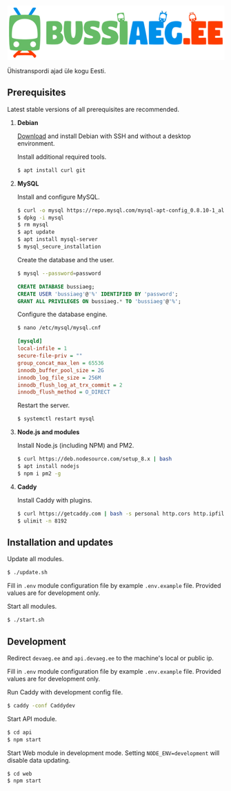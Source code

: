 ![Bussiaeg.ee logo](https://raw.githubusercontent.com/karlkoorna/bussiaeg/master/web/public/assets/banner-1.svg?sanitize=true)

Ühistranspordi ajad üle kogu Eesti.

## Prerequisites

Latest stable versions of all prerequisites are recommended.

1) **Debian**
	
	[Download](https://www.debian.org/distrib/) and install Debian with SSH and without a desktop environment.
	
	Install additional required tools.
	
	```bash
	$ apt install curl git
	```
	
2) **MySQL**
	
	Install and configure MySQL.
	
	```bash
	$ curl -o mysql https://repo.mysql.com/mysql-apt-config_0.8.10-1_all.deb
	$ dpkg -i mysql
	$ rm mysql
	$ apt update
	$ apt install mysql-server
	$ mysql_secure_installation
	```
	
	Create the database and the user.
	
	```bash
	$ mysql --password=password
	```
	
	```sql
	CREATE DATABASE bussiaeg;
	CREATE USER 'bussiaeg'@'%' IDENTIFIED BY 'password';
	GRANT ALL PRIVILEGES ON bussiaeg.* TO 'bussiaeg'@'%';
	```
	
	Configure the database engine.
	
	```bash
	$ nano /etc/mysql/mysql.cnf
	```
	
	```ini
	[mysqld]
	local-infile = 1
	secure-file-priv = ""
	group_concat_max_len = 65536
	innodb_buffer_pool_size = 2G
	innodb_log_file_size = 256M
	innodb_flush_log_at_trx_commit = 2
	innodb_flush_method = O_DIRECT
	```
	
	Restart the server.
	
	```bash
	$ systemctl restart mysql
	```
	
3) **Node.js and modules**
	
	Install Node.js (including NPM) and PM2.
	
	```bash
	$ curl https://deb.nodesource.com/setup_8.x | bash
	$ apt install nodejs
	$ npm i pm2 -g
	```
	
4) **Caddy**
	
	Install Caddy with plugins.
	
	```bash
	$ curl https://getcaddy.com | bash -s personal http.cors http.ipfilter http.ratelimit
	$ ulimit -n 8192
	```
	
## Installation and updates

Update all modules.

```bash
$ ./update.sh
```

Fill in `.env` module configuration file by example `.env.example` file. Provided values are for development only.

Start all modules.

```bash
$ ./start.sh
```

## Development

Redirect `devaeg.ee` and `api.devaeg.ee` to the machine's local or public ip.

Fill in `.env` module configuration file by example `.env.example` file. Provided values are for development only.

Run Caddy with development config file.

```bash
$ caddy -conf Caddydev
```

Start API module.

```bash
$ cd api
$ npm start
```

Start Web module in development mode. Setting `NODE_ENV=development` will disable data updating.

```bash
$ cd web
$ npm start
```

